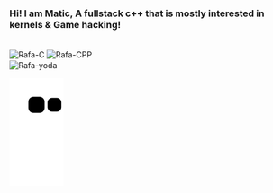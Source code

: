 ### Hi! I am Matic, A fullstack c++ that is mostly interested in kernels & Game hacking!

</div>
  <div style="display: inline_block"><br>
  <img align="center" alt="Rafa-C" height="30" width="40" src="https://raw.githubusercontent.com/jmnote/z-icons/master/svg/c.svg">
  <img align="center" alt="Rafa-CPP" height="30" width="40" src="https://raw.githubusercontent.com/jmnote/z-icons/master/svg/cpp.svg">
</div> 

</div>
   <img align="center" alt="Rafa-yoda" src="https://media.giphy.com/media/hpF9R9M1PHN5e5liSx/giphy.gif">
</div>

  ![Snake animation](https://github.com/rafaballerini/rafaballerini/blob/output/github-contribution-grid-snake.svg)
